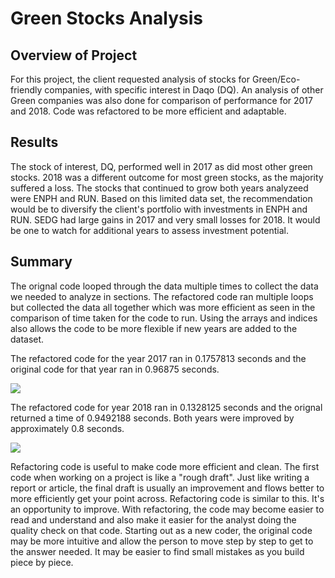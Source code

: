# Green Stocks Analysis



## Overview of Project

For this project, the client requested analysis of stocks for Green/Eco-friendly companies, with specific interest in Daqo (DQ).  An analysis of other Green companies was also done for comparison of performance for 2017 and 2018. Code was refactored to be more efficient and adaptable.

## Results

The stock of interest, DQ, performed well in 2017 as did most other green stocks.  2018 was a different outcome for most green stocks, as the majority suffered a loss.  The stocks that continued to grow both years analyzeed were ENPH and RUN.  Based on this limited data set, the recommendation would be to diversify the client's portfolio with investments in ENPH and RUN.  SEDG had large gains in 2017 and very small losses for 2018.  It would be one to watch for additional years to assess investment potential.  

## Summary

The orignal code looped through the data multiple times to collect the data we needed to analyze in sections.  The refactored code ran multiple loops but collected the data all together which was more efficient as seen in the comparison of time taken for the code to run. Using the arrays and indices also allows the code to be more flexible if new years are added to the dataset.  

The refactored code for the year 2017 ran in  0.1757813 seconds and the original code for that year ran in 0.96875 seconds.

![](Resources_5CVBA_Challenge_2017.PNG)

The refactored code for year 2018 ran in 0.1328125 seconds and the orignal returned a time of 0.9492188 seconds.  Both years were improved by approximately 0.8 seconds.

![](Resources_5CVBA_Challenge_2018.PNG)

Refactoring code is useful to make code more efficient and clean.  The first code when working on a project is like a "rough draft".  Just like writing a report or article, the final draft is usually an improvement and flows better to more efficiently get your point across. Refactoring code is similar to this. It's an opportunity to improve.  With refactoring, the code may become easier to read and understand and also make it easier for the analyst doing the quality check on that code. Starting out as a new coder, the original code may be more intuitive and allow the person to move step by step to get to the answer needed.  It may be easier to find small mistakes as you build piece by piece.




